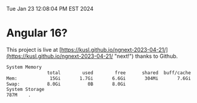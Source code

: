 Tue Jan 23 12:08:04 PM EST 2024

# Angular 16?


This project is live at [https://kusl.github.io/ngnext-2023-04-21/](https://kusl.github.io/ngnext-2023-04-21/ "next!") thanks to Github.

```bash
System Memory
               total        used        free      shared  buff/cache   available
Mem:            15Gi       1.7Gi       6.6Gi       304Mi       7.6Gi        13Gi
Swap:          8.0Gi          0B       8.0Gi
System Storage
787M	.
